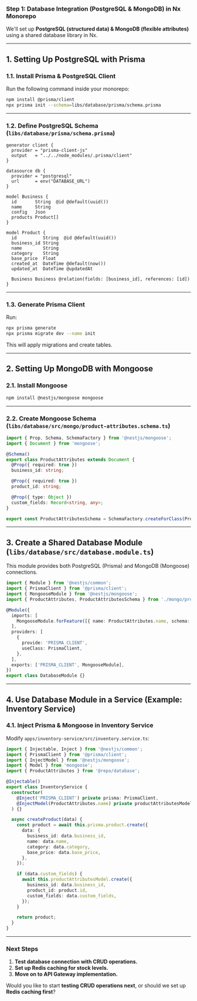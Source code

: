 ### **Step 1: Database Integration (PostgreSQL & MongoDB) in Nx Monorepo**  

We'll set up **PostgreSQL (structured data) & MongoDB (flexible attributes)** using a shared database library in Nx.

---

## **1. Setting Up PostgreSQL with Prisma**
### **1.1. Install Prisma & PostgreSQL Client**
Run the following command inside your monorepo:  
```sh
npm install @prisma/client
npx prisma init --schema=libs/database/prisma/schema.prisma
```

---

### **1.2. Define PostgreSQL Schema (`libs/database/prisma/schema.prisma`)**
```prisma
generator client {
  provider = "prisma-client-js"
  output   = "../../node_modules/.prisma/client"
}

datasource db {
  provider = "postgresql"
  url      = env("DATABASE_URL")
}

model Business {
  id       String  @id @default(uuid())
  name     String
  config   Json
  products Product[]
}

model Product {
  id          String  @id @default(uuid())
  business_id String
  name        String
  category    String
  base_price  Float
  created_at  DateTime @default(now())
  updated_at  DateTime @updatedAt

  Business Business @relation(fields: [business_id], references: [id])
}
```

---

### **1.3. Generate Prisma Client**
Run:
```sh
npx prisma generate
npx prisma migrate dev --name init
```
This will apply migrations and create tables.

---

## **2. Setting Up MongoDB with Mongoose**
### **2.1. Install Mongoose**
```sh
npm install @nestjs/mongoose mongoose
```

---

### **2.2. Create Mongoose Schema (`libs/database/src/mongo/product-attributes.schema.ts`)**
```ts
import { Prop, Schema, SchemaFactory } from '@nestjs/mongoose';
import { Document } from 'mongoose';

@Schema()
export class ProductAttributes extends Document {
  @Prop({ required: true })
  business_id: string;

  @Prop({ required: true })
  product_id: string;

  @Prop({ type: Object })
  custom_fields: Record<string, any>;
}

export const ProductAttributesSchema = SchemaFactory.createForClass(ProductAttributes);
```

---

## **3. Create a Shared Database Module (`libs/database/src/database.module.ts`)**
This module provides both PostgreSQL (Prisma) and MongoDB (Mongoose) connections.

```ts
import { Module } from '@nestjs/common';
import { PrismaClient } from '@prisma/client';
import { MongooseModule } from '@nestjs/mongoose';
import { ProductAttributes, ProductAttributesSchema } from './mongo/product-attributes.schema';

@Module({
  imports: [
    MongooseModule.forFeature([{ name: ProductAttributes.name, schema: ProductAttributesSchema }]),
  ],
  providers: [
    {
      provide: 'PRISMA_CLIENT',
      useClass: PrismaClient,
    },
  ],
  exports: ['PRISMA_CLIENT', MongooseModule],
})
export class DatabaseModule {}
```

---

## **4. Use Database Module in a Service (Example: Inventory Service)**
### **4.1. Inject Prisma & Mongoose in Inventory Service**
Modify `apps/inventory-service/src/inventory.service.ts`:

```ts
import { Injectable, Inject } from '@nestjs/common';
import { PrismaClient } from '@prisma/client';
import { InjectModel } from '@nestjs/mongoose';
import { Model } from 'mongoose';
import { ProductAttributes } from '@repo/database';

@Injectable()
export class InventoryService {
  constructor(
    @Inject('PRISMA_CLIENT') private prisma: PrismaClient,
    @InjectModel(ProductAttributes.name) private productAttributesModel: Model<ProductAttributes>,
  ) {}

  async createProduct(data) {
    const product = await this.prisma.product.create({
      data: {
        business_id: data.business_id,
        name: data.name,
        category: data.category,
        base_price: data.base_price,
      },
    });

    if (data.custom_fields) {
      await this.productAttributesModel.create({
        business_id: data.business_id,
        product_id: product.id,
        custom_fields: data.custom_fields,
      });
    }

    return product;
  }
}
```

---

### **Next Steps**
1. **Test database connection with CRUD operations.**  
2. **Set up Redis caching for stock levels.**  
3. **Move on to API Gateway implementation.**  

Would you like to start **testing CRUD operations next**, or should we set up **Redis caching first**?